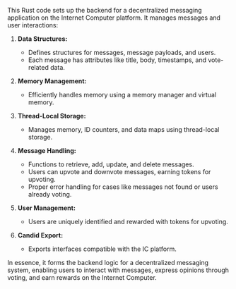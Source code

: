 This Rust code sets up the backend for a decentralized messaging application on the Internet Computer platform. It manages messages and user interactions:

1. **Data Structures:**
   - Defines structures for messages, message payloads, and users.
   - Each message has attributes like title, body, timestamps, and vote-related data.

2. **Memory Management:**
   - Efficiently handles memory using a memory manager and virtual memory.

3. **Thread-Local Storage:**
   - Manages memory, ID counters, and data maps using thread-local storage.

4. **Message Handling:**
   - Functions to retrieve, add, update, and delete messages.
   - Users can upvote and downvote messages, earning tokens for upvoting.
   - Proper error handling for cases like messages not found or users already voting.

5. **User Management:**
   - Users are uniquely identified and rewarded with tokens for upvoting.

6. **Candid Export:**
   - Exports interfaces compatible with the IC platform.

In essence, it forms the backend logic for a decentralized messaging system, enabling users to interact with messages, express opinions through voting, and earn rewards on the Internet Computer.
